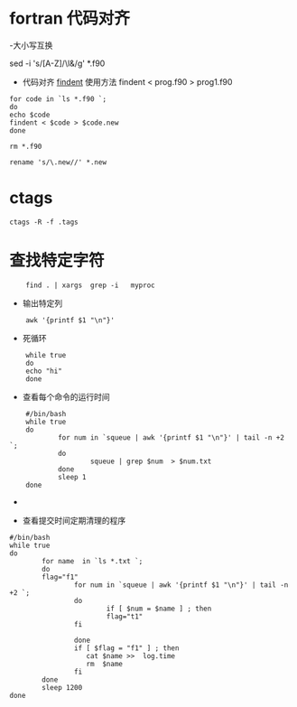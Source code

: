 
# fortran 代码对齐

-大小写互换

sed -i 's/[A-Z]/\l&/g' *.f90


- 代码对齐
[findent](https://sourceforge.net/projects/findent/files/)
使用方法
findent < prog.f90 > prog1.f90

```
for code in `ls *.f90 `;
do
echo $code
findent < $code > $code.new
done

rm *.f90

rename 's/\.new//' *.new
```


# ctags

```
ctags -R -f .tags
```

# 查找特定字符
```
 	find . | xargs  grep -i   myproc
```

- 输出特定列
```
	awk '{printf $1 "\n"}'
```
- 死循环
```
	while true
	do
	echo "hi"
	done
```
- 查看每个命令的运行时间
```
	#/bin/bash
	while true
	do
	        for num in `squeue | awk '{printf $1 "\n"}' | tail -n +2 `;
	        do
	                squeue | grep $num  > $num.txt
	        done
	        sleep 1
	done
```
-

- 查看提交时间定期清理的程序 
```
#/bin/bash
while true
do
        for name  in `ls *.txt `;
        do 
        flag="f1"
                for num in `squeue | awk '{printf $1 "\n"}' | tail -n +2 `;
                do
                        if [ $num = $name ] ; then     
                        flag="t1"
                fi
                    
                done
                if [ $flag = "f1" ] ; then     
                   cat $name >>  log.time
                   rm  $name
                fi  
        done
        sleep 1200
done
```

 